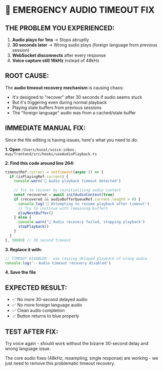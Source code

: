 # 🚨 EMERGENCY AUDIO TIMEOUT FIX

## THE PROBLEM YOU EXPERIENCED:

1. **Audio plays for 1ms** → Stops abruptly  
2. **30 seconds later** → Wrong audio plays (foreign language from previous session)
3. **WebSocket disconnects** after every response
4. **Voice capture still 16kHz** instead of 48kHz

## ROOT CAUSE:

The **audio timeout recovery mechanism** is causing chaos:
- It's designed to "recover" after 30 seconds if audio seems stuck
- But it's triggering even during normal playback
- Playing stale buffers from previous sessions
- The "foreign language" audio was from a cached/stale buffer

## IMMEDIATE MANUAL FIX:

Since the file editing is having issues, here's what you need to do:

**1. Open** `/Users/kunal/voice-inbox-mvp/frontend/src/hooks/useAudioPlayback.ts`

**2. Find this code around line 264:**
```typescript
timeoutRef.current = setTimeout(async () => {
  if (isPlayingRef.current) {
    console.warn('🚨 Audio playback timeout detected')
    
    // Try to recover by reinitializing audio context
    const recovered = await initAudioContext(true)
    if (recovered && audioBufferQueueRef.current.length > 0) {
      console.log('🔄 Attempting to resume playback after timeout')
      // Try to continue with remaining buffers
      playNextBuffer()
    } else {
      console.warn('🛑 Audio recovery failed, stopping playback')
      stopPlayback()
    }
  }
}, 30000) // 30 second timeout
```

**3. Replace it with:**
```typescript
// TIMEOUT DISABLED - was causing delayed playback of wrong audio
console.log('✨ Audio timeout recovery disabled')
```

**4. Save the file**

## EXPECTED RESULT:

- ✅ No more 30-second delayed audio
- ✅ No more foreign language audio
- ✅ Clean audio completion
- ✅ Button returns to blue properly

## TEST AFTER FIX:

Try voice again - should work without the bizarre 30-second delay and wrong language issue.

The core audio fixes (48kHz, resampling, single response) are working - we just need to remove this problematic timeout recovery.
